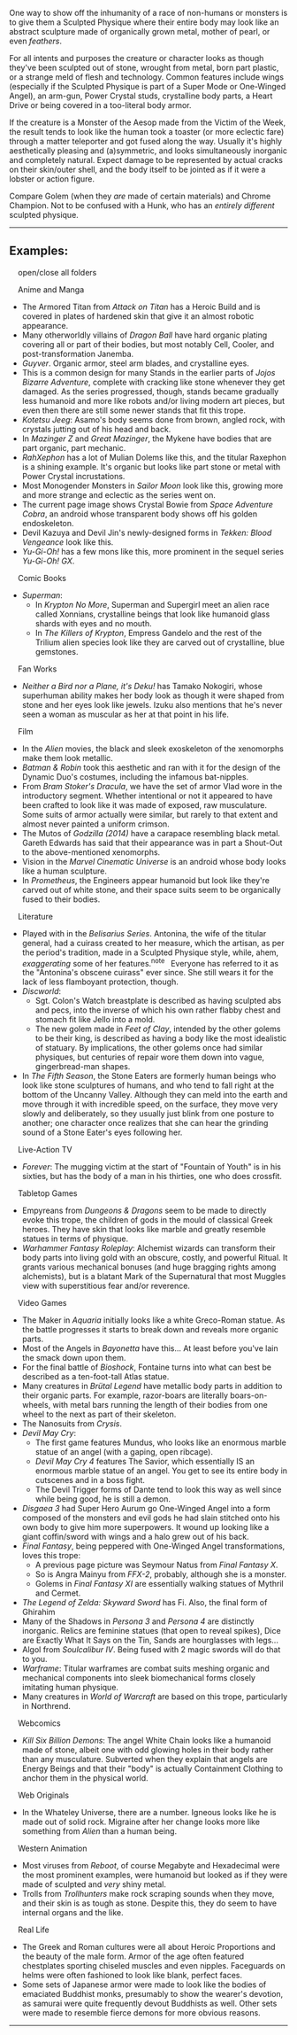 One way to show off the inhumanity of a race of non-humans or monsters is to give them a Sculpted Physique where their entire body may look like an abstract sculpture made of organically grown metal, mother of pearl, or even _feathers_.

For all intents and purposes the creature or character looks as though they've been sculpted out of stone, wrought from metal, born part plastic, or a strange meld of flesh and technology. Common features include wings (especially if the Sculpted Physique is part of a Super Mode or One-Winged Angel), an arm-gun, Power Crystal studs, crystalline body parts, a Heart Drive or being covered in a too-literal body armor.

If the creature is a Monster of the Aesop made from the Victim of the Week, the result tends to look like the human took a toaster (or more eclectic fare) through a matter teleporter and got fused along the way. Usually it's highly aesthetically pleasing and (a)symmetric, and looks simultaneously inorganic and completely natural. Expect damage to be represented by actual cracks on their skin/outer shell, and the body itself to be jointed as if it were a lobster or action figure.

Compare Golem (when they _are_ made of certain materials) and Chrome Champion. Not to be confused with a Hunk, who has an _entirely different_ sculpted physique.

___

## Examples:

    open/close all folders 

    Anime and Manga 

-   The Armored Titan from _Attack on Titan_ has a Heroic Build and is covered in plates of hardened skin that give it an almost robotic appearance.
-   Many otherworldly villains of _Dragon Ball_ have hard organic plating covering all or part of their bodies, but most notably Cell, Cooler, and post-transformation Janemba.
-   _Guyver_. Organic armor, steel arm blades, and crystalline eyes.
-   This is a common design for many Stands in the earlier parts of _Jojos Bizarre Adventure_, complete with cracking like stone whenever they get damaged. As the series progressed, though, stands became gradually less humanoid and more like robots and/or living modern art pieces, but even then there are still some newer stands that fit this trope.
-   _Kotetsu Jeeg_: Asamo's body seems done from brown, angled rock, with crystals jutting out of his head and back.
-   In _Mazinger Z_ and _Great Mazinger_, the Mykene have bodies that are part organic, part mechanic.
-   _RahXephon_ has a lot of Mulian Dolems like this, and the titular Raxephon is a shining example. It's organic but looks like part stone or metal with Power Crystal incrustations.
-   Most Monogender Monsters in _Sailor Moon_ look like this, growing more and more strange and eclectic as the series went on.
-   The current page image shows Crystal Bowie from _Space Adventure Cobra_, an android whose transparent body shows off his golden endoskeleton.
-   Devil Kazuya and Devil Jin's newly-designed forms in _Tekken: Blood Vengeance_ look like this.
-   _Yu-Gi-Oh!_ has a few mons like this, more prominent in the sequel series _Yu-Gi-Oh! GX_.

    Comic Books 

-   _Superman_:
    -   In _Krypton No More_, Superman and Supergirl meet an alien race called Xonnians, crystalline beings that look like humanoid glass shards with eyes and no mouth.
    -   In _The Killers of Krypton_, Empress Gandelo and the rest of the Trilium alien species look like they are carved out of crystalline, blue gemstones.

    Fan Works 

-   _Neither a Bird nor a Plane, it's Deku!_ has Tamako Nokogiri, whose superhuman ability makes her body look as though it were shaped from stone and her eyes look like jewels. Izuku also mentions that he's never seen a woman as muscular as her at that point in his life.

    Film 

-   In the _Alien_ movies, the black and sleek exoskeleton of the xenomorphs make them look metallic.
-   _Batman & Robin_ took this aesthetic and ran with it for the design of the Dynamic Duo's costumes, including the infamous bat-nipples.
-   From _Bram Stoker's Dracula_, we have the set of armor Vlad wore in the introductory segment. Whether intentional or not it appeared to have been crafted to look like it was made of exposed, raw musculature. Some suits of armor actually were similar, but rarely to that extent and almost never painted a uniform crimson.
-   The Mutos of _Godzilla (2014)_ have a carapace resembling black metal. Gareth Edwards has said that their appearance was in part a Shout-Out to the above-mentioned xenomorphs.
-   Vision in the _Marvel Cinematic Universe_ is an android whose body looks like a human sculpture.
-   In _Prometheus_, the Engineers appear humanoid but look like they're carved out of white stone, and their space suits seem to be organically fused to their bodies.

    Literature 

-   Played with in the _Belisarius Series_. Antonina, the wife of the titular general, had a cuirass created to her measure, which the artisan, as per the period's tradition, made in a Sculpted Physique style, while, ahem, _exaggerating_ some of her features.<sup>note&nbsp;</sup>  Everyone has referred to it as the "Antonina's obscene cuirass" ever since. She still wears it for the lack of less flamboyant protection, though.
-   _Discworld_:
    -   Sgt. Colon's Watch breastplate is described as having sculpted abs and pecs, into the inverse of which his own rather flabby chest and stomach fit like Jello into a mold.
    -   The new golem made in _Feet of Clay_, intended by the other golems to be their king, is described as having a body like the most idealistic of statuary. By implications, the other golems once had similar physiques, but centuries of repair wore them down into vague, gingerbread-man shapes.
-   In _The Fifth Season_, the Stone Eaters are formerly human beings who look like stone sculptures of humans, and who tend to fall right at the bottom of the Uncanny Valley. Although they can meld into the earth and move through it with incredible speed, on the surface, they move very slowly and deliberately, so they usually just blink from one posture to another; one character once realizes that she can hear the grinding sound of a Stone Eater's eyes following her.

    Live-Action TV 

-   _Forever_: The mugging victim at the start of "Fountain of Youth" is in his sixties, but has the body of a man in his thirties, one who does crossfit.

    Tabletop Games 

-   Empyreans from _Dungeons & Dragons_ seem to be made to directly evoke this trope, the children of gods in the mould of classical Greek heroes. They have skin that looks like marble and greatly resemble statues in terms of physique.
-   _Warhammer Fantasy Roleplay_: Alchemist wizards can transform their body parts into living gold with an obscure, costly, and powerful Ritual. It grants various mechanical bonuses (and huge bragging rights among alchemists), but is a blatant Mark of the Supernatural that most Muggles view with superstitious fear and/or reverence.

    Video Games 

-   The Maker in _Aquaria_ initially looks like a white Greco-Roman statue. As the battle progresses it starts to break down and reveals more organic parts.
-   Most of the Angels in _Bayonetta_ have this... At least before you've lain the smack down upon them.
-   For the final battle of _Bioshock_, Fontaine turns into what can best be described as a ten-foot-tall Atlas statue.
-   Many creatures in _Brütal Legend_ have metallic body parts in addition to their organic parts. For example, razor-boars are literally boars-on-wheels, with metal bars running the length of their bodies from one wheel to the next as part of their skeleton.
-   The Nanosuits from _Crysis_.
-   _Devil May Cry_:
    -   The first game features Mundus, who looks like an enormous marble statue of an angel (with a gaping, open ribcage).
    -   _Devil May Cry 4_ features The Savior, which essentially IS an enormous marble statue of an angel. You get to see its entire body in cutscenes and in a boss fight.
    -   The Devil Trigger forms of Dante tend to look this way as well since while being good, he is still a demon.
-   _Disgaea 3_ had Super Hero Aurum go One-Winged Angel into a form composed of the monsters and evil gods he had slain stitched onto his own body to give him more superpowers. It wound up looking like a giant coffin/sword with wings and a halo grew out of his back.
-   _Final Fantasy_, being peppered with One-Winged Angel transformations, loves this trope:
    -   A previous page picture was Seymour Natus from _Final Fantasy X_.
    -   So is Angra Mainyu from _FFX-2_, probably, although she is a monster.
    -   Golems in _Final Fantasy XI_ are essentially walking statues of Mythril and Cermet.
-   _The Legend of Zelda: Skyward Sword_ has Fi. Also, the final form of Ghirahim
-   Many of the Shadows in _Persona 3_ and _Persona 4_ are distinctly inorganic. Relics are feminine statues (that open to reveal spikes), Dice are Exactly What It Says on the Tin, Sands are hourglasses with legs...
-   Algol from _Soulcalibur IV_. Being fused with 2 magic swords will do that to you.
-   _Warframe_: Titular warframes are combat suits meshing organic and mechanical components into sleek biomechanical forms closely imitating human physique.
-   Many creatures in _World of Warcraft_ are based on this trope, particularly in Northrend.

    Webcomics 

-   _Kill Six Billion Demons_: The angel White Chain looks like a humanoid made of stone, albeit one with odd glowing holes in their body rather than any musculature. Subverted when they explain that angels are Energy Beings and that their "body" is actually Containment Clothing to anchor them in the physical world.

    Web Originals 

-   In the Whateley Universe, there are a number. Igneous looks like he is made out of solid rock. Migraine after her change looks more like something from _Alien_ than a human being.

    Western Animation 

-   Most viruses from _Reboot_, of course Megabyte and Hexadecimal were the most prominent examples, were humanoid but looked as if they were made of sculpted and _very_ shiny metal.
-   Trolls from _Trollhunters_ make rock scraping sounds when they move, and their skin is as tough as stone. Despite this, they do seem to have internal organs and the like.

    Real Life 

-   The Greek and Roman cultures were all about Heroic Proportions and the beauty of the male form. Armor of the age often featured chestplates sporting chiseled muscles and even nipples. Faceguards on helms were often fashioned to look like blank, perfect faces.
-   Some sets of Japanese armor were made to look like the bodies of emaciated Buddhist monks, presumably to show the wearer's devotion, as samurai were quite frequently devout Buddhists as well. Other sets were made to resemble fierce demons for more obvious reasons.

___